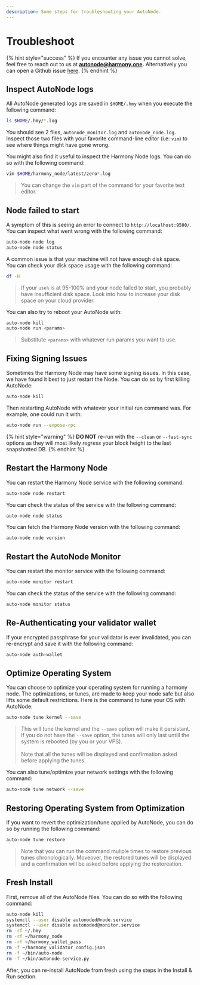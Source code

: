 ```yaml
---
description: Some steps for troubleshooting your AutoNode.
---
```


# Troubleshoot

{% hint style="success" %}
If you encounter any issue you cannot solve, feel free to reach out to us at **autonode@harmony.one.** Alternatively you can open a Github issue [here](https://github.com/harmony-one/auto-node/issues).
{% endhint %}

## Inspect AutoNode logs

All AutoNode generated logs are saved in `$HOME/.hmy` when you execute the following command:

```bash
ls $HOME/.hmy/*.log
```

You should see 2 files, `autonode_monitor.log` and `autonode_node.log`. Inspect those two files with your favorite command-line editor (i.e: `vim`) to see where things might have gone wrong.&#x20;

You might also find it useful to inspect the Harmony Node logs. You can do so with the following command:

```bash
vim $HOME/harmony_node/latest/zero*.log
```

> You can change the `vim` part of the command for your favorite text editor.

## Node failed to start

A symptom of this is seeing an error to connect to `http://localhost:9500/`. \
You can inspect what went wrong with the following command:

```bash
auto-node node log
auto-node node status
```

A common issue is that your machine will not have enough disk space. \
You can check your disk space usage with the following command:

```bash
df -H 
```

> If your `use%` is at 95-100% and your node failed to start, you probably have insufficient disk space. Look into how to increase your disk space on your cloud provider.

You can also try to reboot your AutoNode with:

```bash
auto-node kill
auto-node run <params>
```

> Substitute `<params>` with whatever run params you want to use.

## Fixing Signing Issues

Sometimes the Harmony Node may have some signing issues. In this case, we have found it best to just restart the Node. You can do so by first killing AutoNode:

```bash
auto-node kill
```

Then restarting AutoNode with whatever your initial run command was. For example, one could run it with:

```bash
auto-node run --expose-rpc
```

{% hint style="warning" %}
**DO NOT** re-run with the `--clean` or `--fast-sync` options as they will most likely _regress_ your block height to the last snapshotted DB.
{% endhint %}

## Restart the Harmony Node

You can restart the Harmony Node service with the following command:

```bash
auto-node node restart
```

You can check the status of the service with the following command:

```bash
auto-node node status
```

You can fetch the Harmony Node version with the following command:

```bash
auto-node node version
```

## Restart the AutoNode Monitor

You can restart the monitor service with the following command:

```bash
auto-node monitor restart
```

You can check the status of the service with the following command:

```bash
auto-node monitor status
```

## Re-Authenticating your validator wallet

If your encrypted passphrase for your validator is ever invalidated, you can re-encrypt and save it with the following command:

```bash
auto-node auth-wallet
```

## Optimize Operating System

You can choose to optimize your operating system for running a harmony node. The optimizations, or tunes, are made to keep your node safe but also lifts some default restrictions. Here is the command to tune your OS with AutoNode:

```bash
auto-node tune kernel --save
```

> This will tune the kernel and the `--save` option will make it persistant. If you do not have the `--save` option, the tunes will only last untill the system is rebooted (by you or your VPS).\
> \
> Note that all the tunes will be displayed and confirmation asked before applying the tunes.&#x20;

You can also tune/optimize your network settings with the following command:

```bash
auto-node tune network --save
```

## Restoring Operating System from Optimization

If you want to revert the optimization/tune applied by AutoNode, you can do so by running the following command:

```bash
auto-node tune restore
```

> Note that you can run the command muliple times to restore previous tunes chronologically. Moveover, the restored tunes will be displayed and a confirmation will be asked before applying the restoreation.

## Fresh Install

First, remove all of the AutoNode files. You can do so with the following command:

```bash
auto-node kill
systemctl --user disable autonoded@node.service
systemctl --user disable autonoded@monitor.service
rm -rf ~/.hmy
rm -rf ~/harmony_node
rm -rf ~/harmony_wallet_pass
rm -f ~/harmony_validator_config.json
rm -f ~/bin/auto-node
rm -f ~/bin/autonode-service.py
```

After, you can re-install AutoNode from fresh using the steps in the Install & Run section.
